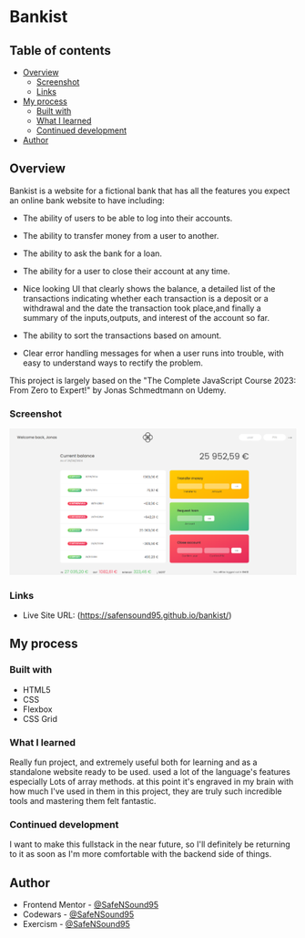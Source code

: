 # Bankist

## Table of contents

- [Overview](#overview)
  - [Screenshot](#screenshot)
  - [Links](#links)
- [My process](#my-process)
  - [Built with](#built-with)
  - [What I learned](#what-i-learned)
  - [Continued development](#continued-development)
- [Author](#author)

## Overview

Bankist is a website for a fictional bank that has all the features you expect an online bank website to have including:

- The ability of users to be able to log into their accounts.

- The ability to transfer money from a user to another.

- The ability to ask the bank for a loan.

- The ability for a user to close their account at any time.

- Nice looking UI that clearly shows the balance, a detailed list of the transactions indicating whether each transaction is a deposit or a withdrawal and the date the transaction took place,and finally a summary of the inputs,outputs, and interest of the account so far.

- The ability to sort the transactions based on amount.

- Clear error handling messages for when a user runs into trouble, with easy to understand ways to rectify the problem.

This project is largely based on the "The Complete JavaScript Course 2023: From Zero to Expert!" by Jonas Schmedtmann on Udemy.

### Screenshot

![](bankist.png)

### Links

- Live Site URL: (https://safensound95.github.io/bankist/)

## My process

### Built with

- HTML5
- CSS
- Flexbox
- CSS Grid

### What I learned

Really fun project, and extremely useful both for learning and as a standalone website ready to be used.
used a lot of the language's features especially Lots of array methods. at this point it's engraved in my brain with how much I've used in them in this project, they are truly such incredible tools and mastering them felt fantastic.

### Continued development

I want to make this fullstack in the near future, so I'll definitely be returning to it as soon as I'm more comfortable with the backend side of things.

## Author

- Frontend Mentor - [@SafeNSound95](https://www.frontendmentor.io/profile/SafeNSound95)
- Codewars - [@SafeNSound95](https://www.codewars.com/users/SafeNSound95)
- Exercism - [@SafeNSound95](https://exercism.org/profiles/SafeNSound95)
